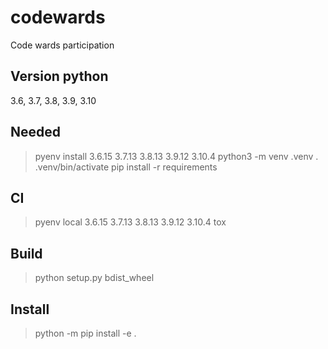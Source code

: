 # codewards

Code wards participation


## Version python

3.6, 3.7, 3.8, 3.9, 3.10

## Needed

> pyenv install 3.6.15 3.7.13 3.8.13 3.9.12 3.10.4
> python3 -m venv .venv
> . .venv/bin/activate
> pip install -r requirements

## CI

> pyenv local 3.6.15 3.7.13 3.8.13 3.9.12 3.10.4
> tox

## Build

> python setup.py bdist_wheel

## Install

> python -m pip install -e .
>
